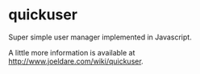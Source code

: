 quickuser
=========

Super simple user manager implemented in Javascript.

A little more information is available at http://www.joeldare.com/wiki/quickuser.
